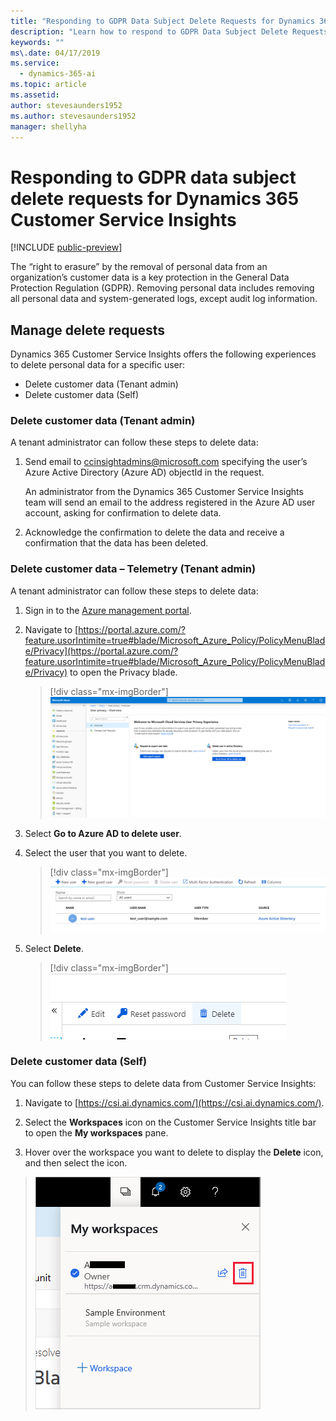 ```yaml
---
title: "Responding to GDPR Data Subject Delete Requests for Dynamics 365 Customer Service Insights"
description: "Learn how to respond​ to GDPR Data Subject Delete Requests for Dynamics 365 Customer Service Insights."
keywords: ""
ms\.date: 04/17/2019
ms.service:
  - dynamics-365-ai
ms.topic: article
ms.assetid: 
author: stevesaunders1952
ms.author: stevesaunders1952
manager: shellyha
---
```


# Responding to GDPR data subject delete requests for Dynamics 365 Customer Service Insights

[!INCLUDE [public-preview](../includes/public-preview.md)]

The “right to erasure” by the removal of personal data from an organization’s customer data is a key protection in the General Data Protection Regulation (GDPR). Removing personal data includes removing all personal data and system-generated logs, except audit log information.

## Manage delete requests

Dynamics 365 Customer Service Insights offers the following experiences to delete personal data for a specific user:

* Delete customer data (Tenant admin)
* Delete customer data (Self)

### Delete customer data (Tenant admin)

A tenant administrator can follow these steps to delete data:

1. Send email to ccinsightadmins@microsoft.com specifying the user’s Azure Active Directory (Azure AD) objectId in the request.

    An administrator from the Dynamics 365 Customer Service Insights team will send an email to the address registered in the Azure AD user account, asking for confirmation to delete data.
2. Acknowledge the confirmation to delete the data and receive a confirmation that the data has been deleted.

### Delete customer data – Telemetry (Tenant admin)

A tenant administrator can follow these steps to delete data:

1. Sign in to the [Azure management portal](https://ms.portal.azure.com).

2. Navigate to [https://portal.azure.com/?feature.usorIntimite=true#blade/Microsoft_Azure_Policy/PolicyMenuBlade/Privacy](https://portal.azure.com/?feature.usorIntimite=true#blade/Microsoft_Azure_Policy/PolicyMenuBlade/Privacy) to open the Privacy blade.

    > [!div class="mx-imgBorder"]
    > ![Privacy blade](media/ai-csi-gdpr-export1.png)

3. Select **Go to Azure AD to delete user**.

4. Select the user that you want to delete. 

    > [!div class="mx-imgBorder"]
    > ![User list](media/ai-csi-gdpr-delete1.png)

5. Select **Delete**.

    > [!div class="mx-imgBorder"]
    > ![Delete control](media/ai-csi-gdpr-delete2.png)

### Delete customer data (Self)

You can follow these steps to delete data from Customer Service Insights:

1. Navigate to [https://csi.ai.dynamics.com/](https://csi.ai.dynamics.com/).

2. Select the **Workspaces** icon on the Customer Service Insights title bar to open the **My workspaces** pane.

3. Hover over the workspace you want to delete to display the **Delete** icon, and then select the icon.

> ![Delete workspace](media/delete-workspace.png)
